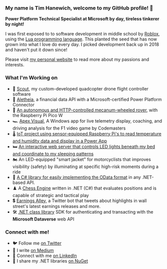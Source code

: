 ### My name is Tim Hanewich, welcome to my GitHub profile! 👋
**Power Platform Technical Specialist at Microsoft by day, tireless tinkerer by night!** 

I was first exposed to to software development in middle school by [Roblox](https://en.wikipedia.org/wiki/Roblox), using the [Lua programming language](https://en.wikipedia.org/wiki/Lua_(programming_language)). This planted the seed that has now grown into what I love do every day. I picked development back up in 2018 and haven't put it down since!

Please visit [my personal website](https://timhanewich.github.io/) to read more about my passions and interests.

### What I'm Working on
- 🚁 [Scout](https://medium.com/@timhanewich/my-greatest-engineering-accomplishment-the-scout-flight-controller-d8937fb45b24), my custom-developed quadcopter drone flight controller software
- 🔗 [Aletheia](https://aletheiaapi.com/), a financial data API with a Microsoft-certified Power Platform Connector 
- 🤖 [An autonomous and HTTP-controlled mecanum-wheeled rover](https://youtu.be/aail1p8Snfg), with the Raspberry Pi Pico W
- 🏎️ [Apex Visual](https://apps.microsoft.com/store/detail/apex-visual/9P5BLJV6W9B5), A Windows app for live telemetry display, coaching, and driving analysis for the F1 video game by Codemasters
- 🌡️ [IoT project using sensor-equipped Raspberry Pi's to read temperature and humidity data and display in a Power App](https://youtu.be/BYmdi3mYHhM)
- 🛏️ [An interactive web server that controls LED lights beneath my bed and coordinate to my sleeping patterns](https://github.com/TimHanewich/bed-light-server)
- 🏍️ An LED-equipped "smart jacket" for motorcyclists that improves visibility (safety) by illuminating at specific high-risk moments during a ride
- 🧰 [A C# library for easily implementing the OData format](https://github.com/TimHanewich/TimHanewich.OData) in any .NET-based API.
- ♟️ A [Chess Engine](https://github.com/TimHanewich/TimHanewich.Chess) written in .NET (C#) that evaluates positions and is capable of strategic and tactical play
- 💲 [Earnings Alley](https://twitter.com/EarningsAlley?s=20&t=bwCZPkYYZ-xK9WZpRiQWHg), a Twitter bot that tweets about highlights in wall street's latest earnings releases and more.
- 🛠️ [.NET class library](https://github.com/TimHanewich/TimHanewich.Cds) SDK for authenticating and transacting with the **Microsoft Dataverse** web API

### Connect with me!
- 🐦 Follow me [on Twitter](https://twitter.com/TimHanewich)
- 🔖 I write [on Medium](https://timhanewich.medium.com/)
- 💼 Connect with me [on LinkedIn](http://linkedin.com/in/TimHanewich)
- 🔧 I share my .NET libraries [on NuGet](https://www.nuget.org/profiles/TimHanewich)


<!--
**TimHanewich/TimHanewich** is a ✨ _special_ ✨ repository because its `README.md` (this file) appears on your GitHub profile.

Here are some ideas to get you started:

- 🔭 I’m currently working on ...
- 🌱 I’m currently learning ...
- 👯 I’m looking to collaborate on ...
- 🤔 I’m looking for help with ...
- 💬 Ask me about ...
- 📫 How to reach me: ...
- 😄 Pronouns: ...
- ⚡ Fun fact: ...
-->
